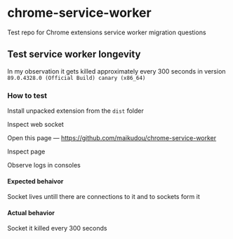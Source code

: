 # chrome-service-worker

Test repo for Chrome extensions service worker migration questions

## Test service worker longevity

In my observation it gets killed approximately every 300 seconds in version `89.0.4328.0 (Official Build) canary (x86_64)`

### How to test

Install unpacked extension from the `dist` folder

Inspect web socket

Open this page — https://github.com/maikudou/chrome-service-worker

Inspect page

Observe logs in consoles

#### Expected behaivor

Socket lives untill there are connections to it and to sockets form it

#### Actual behavior

Socket it killed every 300 seconds
